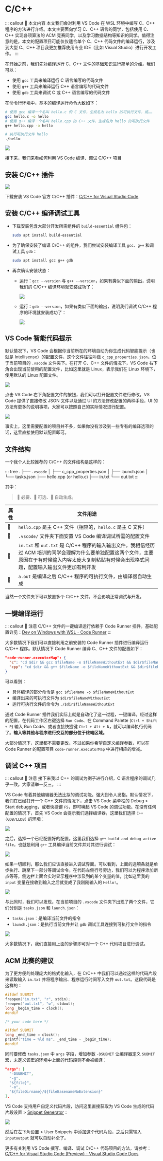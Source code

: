 # C/C++ <a href="https://github.com/spencerwooo"><Badge text="@SpencerWoo"/></a>

::: callout 🥐 本文内容
本文我们会对利用 VS Code 在 WSL 环境中编写 C、C++ 程序的方法进行介绍。本文主要面向学习 C、C++ 语言的同学，包括使用 C、C++ 实现各项算法的 ACM 竞赛同学，以及学习数据结构等知识的同学。值得注意的是，本文的配置项目可能仅仅适合单个 C、C++ 代码文件的编译运行，涉及到大型 C、C++ 项目我更加推荐使用专业 IDE（比如 Visual Studio）进行开发工作。
:::

在开始之前，我们先对编译运行 C、C++ 文件的基础知识进行简单的介绍。我们可以：

- 使用 `gcc` 工具来编译运行 C 语言编写的代码文件
- 使用 `g++` 工具来编译运行 C++ 语言编写的代码文件
- 使用 `gdb` 工具来调试 C 或 C++ 语言编写的代码文件

在命令行环境中，基本的编译运行命令大致如下：

```bash
# 使用 gcc 编译一个名叫 hello.c 的 C 文件，生成名为 hello 的可执行文件，或……
gcc hello.c -o hello
# 使用 g++ 编译一个名叫 hello.cpp 的 C++ 文件，生成名为 hello 的可执行文件
g++ hello.cpp -o hello

# 执行可执行文件 hello
./hello
```

![](https://cdn.spencer.felinae98.cn/github/2020/09/200902_222006.png)

接下来，我们来看如何利用 VS Code 编译、调试 C/C++ 项目

## 安装 C/C++ 插件

![](https://cdn.spencer.felinae98.cn/github/2020/09/200902_222006-1.png)

下载安装 VS Code 官方 C/C++ 插件：[C/C++ for Visual Studio Code](https://marketplace.visualstudio.com/items?itemName=ms-vscode.cpptools).

## 安装 C/C++ 编译调试工具

- 下载安装包含大部分开发所需组件的 `build-essential` 组件包：

  ```bash
  sudo apt install build-essential
  ```

- 为了确保安装了编译 C/C++ 的组件，我们尝试安装编译工具 `gcc`、`g++` 和调试工具 `gdb`：

  ```bash
  sudo apt install gcc g++ gdb
  ```

- 再次确认安装状态：

  - 运行：`gcc --version` 与 `g++ --version`，如果有类似下面的输出，说明我们的 C/C++ 编译环境就安装成功了：

    ![](https://cdn.spencer.felinae98.cn/github/2020/09/200902_222006-2.png)

  - 运行：`gdb --version`，如果有类似下面的输出，说明我们调试 C/C++ 程序的环境就安装成功了：

    ![](https://cdn.spencer.felinae98.cn/github/2020/09/200902_222006-3.png)

## VS Code 智能代码提示

默认情况下，VS Code 会根据你当前所在的环境自动为你生成代码智能提示（也就是 Intellisense）的配置文件，这个文件往往叫做 `c_cpp_properties.json`，位于当前项目的 `.vscode` 文件夹下。在打开 C、C++ 文件的情况下，VS Code 右下角会出现当前使用的配置文件，比如这里就是 Linux，表示我们在 Linux 环境下，使用默认的 Linux 配置文件。

![](https://cdn.spencer.felinae98.cn/github/2020/09/200902_222006-4.png)

点击 VS Code 右下角配置文件的按钮，我们可以打开配置文件进行修改。VS Code 提供了直接修改 JSON 文件以及通过 UI 的方法修改配置的两种手段，UI 的方法有更多的说明事项，大家可以按照自己的实际情况进行配置。

![](https://cdn.spencer.felinae98.cn/github/2020/09/200902_222006-5.png)

事实上，这里需要配置的项目并不多，如果你没有涉及到一些专有的编译选项的话，这里直接使用默认配置即可。

## 文件结构

一个我个人比较推荐的 C/C++ 的文件结构是这样的：

::: tree
.
├── `.vscode`
│ ├── c_cpp_properties.json
│ ├── launch.json
│ └── tasks.json
├── hello.cpp <span class="token comment">(or hello.c)</span>
├── in.txt
└── out.txt
:::

其中：

> 🔴 必要、🔵 可选、🔷 自动生成。

| 属性 | 文件用途                                                                                                                                                                                                   |
| ---- | ---------------------------------------------------------------------------------------------------------------------------------------------------------------------------------------------------------- |
| 🔴    | `hello.cpp` 是主 C++ 文件（相应的，`hello.c` 是主 C 文件）                                                                                                                                                 |
| 🔷    | `.vscode/` 文件夹下面安置 VS Code 编译调试所需的配置文件                                                                                                                                                   |
| 🔵    | `in.txt` 和 `out.txt` 是 C/C++ 程序的输入输出文件，我相信经历过 ACM 培训的同学会理解为什么要单独配置这两个文件，主要原因在于有时候输入内容太庞大复制粘贴有时候会出现格式问题，配置输入输出文件更加有利开发 |
| 🔷    | `a.out` 是编译之后 C/C++ 程序的可执行文件，由编译器自动生成                                                                                                                                                |

当然一个文件夹下可以放置多个 C/C++ 文件，不会影响正常调试与开发。

## 一键编译运行

::: callout 🍔 注意
C/C++ 文件的一键编译运行依赖于 Code Runner 插件，基础配置详见：[Dev on Windows with WSL - Code Runner](/dev/3-VSCode/3-2-Code-Runner.md)
:::

大多数情况下我们可以直接利用之前安装的 Code Runner 插件进行编译运行 C/C++ 程序。默认情况下 Code Runner 编译 C、C++ 文件的配置如下：

```json
"code-runner.executorMap": {
  "c": "cd $dir && gcc $fileName -o $fileNameWithoutExt && $dir$fileNameWithoutExt",
  "cpp": "cd $dir && g++ $fileName -o $fileNameWithoutExt && $dir$fileNameWithoutExt",
}
```

可以看到：

- 具体编译的部分命令是 `gcc $fileName -o $fileNameWithoutExt`
- 编译出来的可执行文件为 `$dir$fileNameWithoutExt`
- 运行可执行文件的命令为 `./$dir$fileNameWithoutExt`

通过 Code Runner 插件我们实际上就是自动化了这一过程，一键编译。经过这样的配置，在代码工作区右键选择 `Run Code`、在 Command Palette (`Ctrl + Shift + P`) 输入 Run Code、或者直接快捷键 `Ctrl + Alt + N`，就可以编译执行代码了。**输入等其他与程序进行交互的部分位于终端区域。**

大部分情况下，这里都不需要更改，不过如果你希望自定义编译参数，可以在 Code Runner 的配置项目 `code-runner.executorMap` 中进行相应的增减。

## 调试 C++ 项目

::: callout 🧇 注意
接下来我以 C++ 的调试为例子进行介绍，C 语言程序的调试几乎一致，大家请举一反三。
:::

VS Code 有着其他编辑器无法比拟的调试功能。强大到令人发指。默认情况下，我们在已经打开一个 C++ 文件的情况下，点击 VS Code 菜单栏的 Debug > Start debugging，或者快捷键 `F5`，即可唤起 VS Code 的调试功能。在没有任何配置的情况下，首先 VS Code 会提示我们选择编译器，这里我们选择 `C++ (GDB/LLDB)` 的环境：

![](https://cdn.spencer.felinae98.cn/github/2020/09/200902_222006-6.png)

之后，选择一个已经配置好的配置，这里我们选择 `g++ build and debug active file`，也就是利用 `g++` 工具编译当前文件并对其进行调试：

![](https://cdn.spencer.felinae98.cn/github/2020/09/200902_222006-7.png)

如果一切顺利，那么我们应该直接进入调试界面。可以看到，上面的选项条就是单步执行、跳至下一部分等调试命令。在代码左侧行号旁边，我们可以为程序添加断点等等。侧边栏上面会实时显示程序中涉及到的某个变量的值，比如这里我的 `input` 变量在接收到输入之后就变成了我刚刚输入的 `Hello!`。

![](https://cdn.spencer.felinae98.cn/github/2020/09/200902_222006-8.png)

与此同时，我们可以发现，在当前项目的 `.vscode` 文件夹下出现了两个文件，它们分别是 `tasks.json` 和 `launch.json`：

- `tasks.json`：是编译当前文件的指令
- `launch.json`：是执行当前文件并让 `gdb` 调试工具连接到可执行文件的指令

![](https://cdn.spencer.felinae98.cn/github/2020/09/200902_222006-9.png)

大多数情况下，我们直接用上面的步骤即可对一个 C++ 代码项目进行调试。

## ACM 比赛的建议

为了更方便的处理庞大的格式化输入，在 C/C++ 中我们可以通过这样的代码片段来读取输入 `in.txt` 并将程序输出、程序运行时间写入文件 `out.txt`。这段代码是这样的：

```c
#ifdef SUBMIT
freopen("in.txt", "r", stdin);
freopen("out.txt", "w", stdout);
long _begin_time = clock();
#endif

/* your code here */

#ifdef SUBMIT
long _end_time = clock();
printf("time = %ld ms", _end_time - _begin_time);
#endif
```

同时要修改 `tasks.json` 中 `args` 字段，增加参数 `-DSUBMIT` 让编译器定义 `SUBMIT` 宏，未定义该宏的环境中上面的代码段则不会被编译：

```json
"args": [
  "-DSUBMIT",
  "-g",
  "${file}",
  "-o",
  "${fileDirname}/${fileBasenameNoExtension}"
],
```

VS Code 支持用户自定义代码片段，访问这里直接获取为 VS Code 生成的代码片段设置 > [Snippet Generator](https://url.cn/5wqOpNm)：

![](https://cdn.spencer.felinae98.cn/github/2020/09/200902_222006-10.png)

然后在左下角设置 > User Snippets 中添加这个代码片段，之后只需输入 `inputoutput` 就可以自动补全了。

更多有关利用 VS Code 撰写、编译、调试 C/C++ 代码项目的方法，请参考：[C/C++ for Visual Studio Code (Preview) - Visual Studio Code Docs](https://code.visualstudio.com/docs/languages/cpp)
